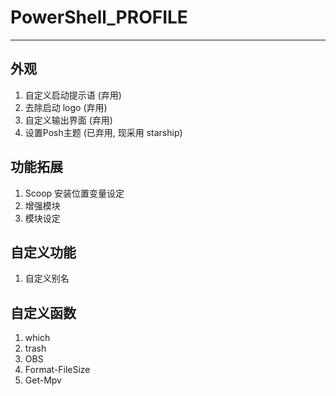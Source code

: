 # PowerShell_PROFILE

---

## 外观

1. 自定义启动提示语 (弃用)
2. 去除启动 logo (弃用)
3. 自定义输出界面 (弃用)
4. 设置Posh主题 (已弃用, 现采用 starship)

## 功能拓展

1. Scoop 安装位置变量设定
2. 增强模块
3. 模块设定

## 自定义功能

1. 自定义别名

## 自定义函数

1. which
2. trash
3. OBS
4. Format-FileSize
5. Get-Mpv
